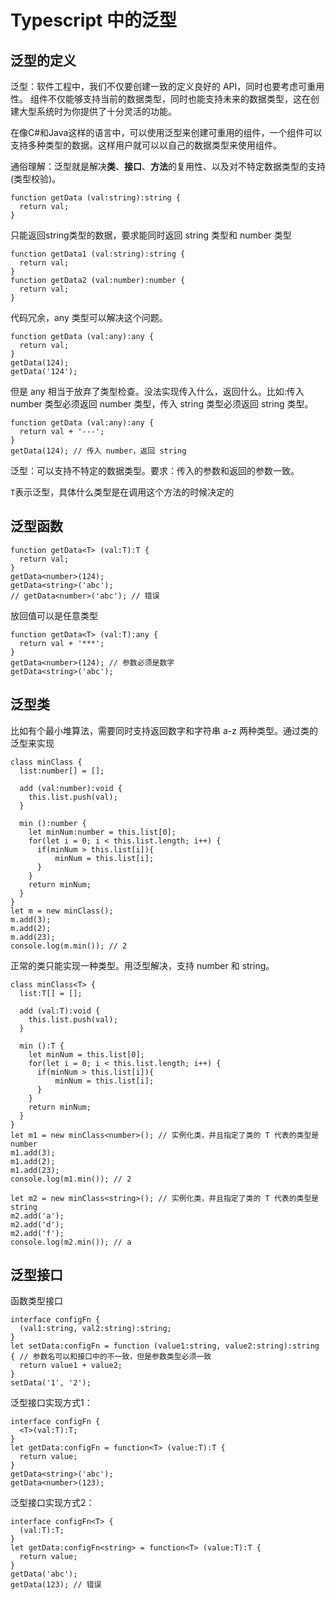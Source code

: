 # Typescript 中的泛型

## 泛型的定义
泛型：软件工程中，我们不仅要创建一致的定义良好的 API，同时也要考虑可重用性。 组件不仅能够支持当前的数据类型，同时也能支持未来的数据类型，这在创建大型系统时为你提供了十分灵活的功能。

在像C#和Java这样的语言中，可以使用泛型来创建可重用的组件，一个组件可以支持多种类型的数据。这样用户就可以以自己的数据类型来使用组件。

通俗理解：泛型就是解决**类**、**接口**、**方法**的复用性、以及对不特定数据类型的支持(类型校验)。

```
function getData (val:string):string {
  return val;
}
```
只能返回string类型的数据，要求能同时返回 string 类型和 number 类型
```
function getData1 (val:string):string {
  return val;
}
function getData2 (val:number):number {
  return val;
}
```
代码冗余，any 类型可以解决这个问题。
```
function getData (val:any):any {
  return val;
}
getData(124);
getData('124');
```
但是 any 相当于放弃了类型检查。没法实现传入什么，返回什么。比如:传入 number 类型必须返回 number 类型，传入 string 类型必须返回 string 类型。
```
function getData (val:any):any {
  return val + '---';
}
getData(124); // 传入 number，返回 string
```

泛型：可以支持不特定的数据类型。要求：传入的参数和返回的参数一致。

`T`表示泛型，具体什么类型是在调用这个方法的时候决定的

## 泛型函数
```
function getData<T> (val:T):T {
  return val;
}
getData<number>(124);
getData<string>('abc');
// getData<number>('abc'); // 错误
```
放回值可以是任意类型
```
function getData<T> (val:T):any {
  return val + '***';
}
getData<number>(124); // 参数必须是数字
getData<string>('abc');
```

## 泛型类
比如有个最小堆算法，需要同时支持返回数字和字符串 a-z 两种类型。通过类的泛型来实现
```
class minClass {
  list:number[] = [];

  add (val:number):void {
    this.list.push(val);
  }

  min ():number {
    let minNum:number = this.list[0];
    for(let i = 0; i < this.list.length; i++) {
      if(minNum > this.list[i]){
          minNum = this.list[i];
      }
    }
    return minNum;
  }
}
let m = new minClass();
m.add(3);
m.add(2);
m.add(23);
console.log(m.min()); // 2
```
正常的类只能实现一种类型。用泛型解决，支持 number 和 string。
```
class minClass<T> {
  list:T[] = [];

  add (val:T):void {
    this.list.push(val);
  }

  min ():T {
    let minNum = this.list[0];
    for(let i = 0; i < this.list.length; i++) {
      if(minNum > this.list[i]){
          minNum = this.list[i];
      }
    }
    return minNum;
  }
}
let m1 = new minClass<number>(); // 实例化类，并且指定了类的 T 代表的类型是 number
m1.add(3);
m1.add(2);
m1.add(23);
console.log(m1.min()); // 2

let m2 = new minClass<string>(); // 实例化类，并且指定了类的 T 代表的类型是 string
m2.add('a');
m2.add('d');
m2.add('f');
console.log(m2.min()); // a
```

## 泛型接口
函数类型接口
```
interface configFn {
  (val1:string, val2:string):string;
}
let setData:configFn = function (value1:string, value2:string):string { // 参数名可以和接口中的不一致，但是参数类型必须一致
  return value1 + value2;
}
setData('1', '2');
```
泛型接口实现方式1：
```
interface configFn {
  <T>(val:T):T;
}
let getData:configFn = function<T> (value:T):T {
  return value;
}
getData<string>('abc');
getData<number>(123);
```
泛型接口实现方式2：
```
interface configFn<T> {
  (val:T):T;
}
let getData:configFn<string> = function<T> (value:T):T {
  return value;
}
getData('abc');
getData(123); // 错误
```